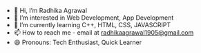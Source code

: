 - 👋 Hi, I’m Radhika Agrawal 
- 👀 I’m interested in Web Development, App Development 
- 🌱 I’m currently learning C++, HTML, CSS, JAVASCRIPT
- 📫 How to reach me - email at radhikaagrawal1905@gmail.com
- 😄 Pronouns: Tech Enthusiast, Quick Learner


<!---
Radhikaag2006/Radhikaag2006 is a ✨ special ✨ repository because its `README.md` (this file) appears on your GitHub profile.
You can click the Preview link to take a look at your changes.
--->
